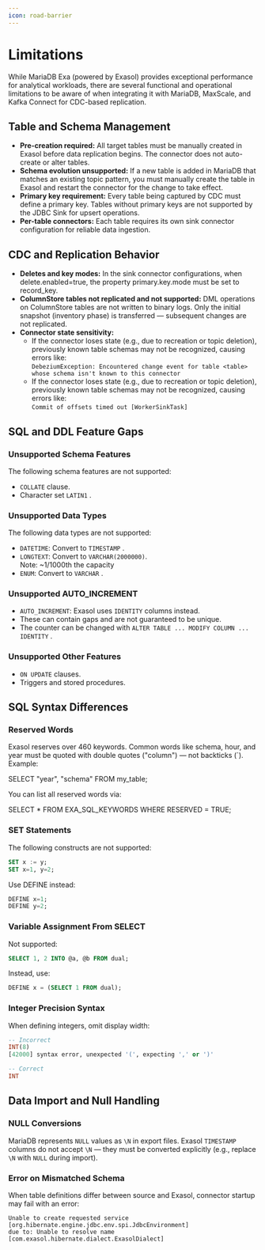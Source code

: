 ```yaml
---
icon: road-barrier
---
```


# Limitations

While MariaDB Exa (powered by Exasol) provides exceptional performance for analytical workloads, there are several functional and operational limitations to be aware of when integrating it with MariaDB, MaxScale, and Kafka Connect for CDC-based replication.

## Table and Schema Management

* **Pre-creation required:** All target tables must be manually created in Exasol before data replication begins. The connector does not auto-create or alter tables.
* **Schema evolution unsupported:** If a new table is added in MariaDB that matches an existing topic pattern, you must manually create the table in Exasol and restart the connector for the change to take effect.
* **Primary key requirement:** Every table being captured by CDC must define a primary key. Tables without primary keys are not supported by the JDBC Sink for upsert operations.
* **Per-table connectors:** Each table requires its own sink connector configuration for reliable data ingestion.

## CDC and Replication Behavior

* **Deletes and key modes:** In the sink connector configurations, when delete.enabled=true, the property primary.key.mode must be set to record\_key.
* **ColumnStore tables not replicated and not supported:** DML operations on ColumnStore tables are not written to binary logs. Only the initial snapshot (inventory phase) is transferred — subsequent changes are not replicated.
* **Connector state sensitivity:**
  * If the connector loses state (e.g., due to recreation or topic deletion), previously known table schemas may not be recognized, causing errors like:\
    `DebeziumException: Encountered change event for table <table> whose schema isn't known to this connector`
  * If the connector loses state (e.g., due to recreation or topic deletion), previously known table schemas may not be recognized, causing errors like:\
    `Commit of offsets timed out [WorkerSinkTask]`

## SQL and DDL Feature Gaps

### Unsupported Schema Features

The following schema features are not supported:

* `COLLATE` clause.
* Character set `LATIN1` .

### Unsupported Data Types

The following data types are not supported:

* `DATETIME`: Convert to `TIMESTAMP` .
* `LONGTEXT`: Convert to `VARCHAR(2000000)`.\
  Note: \~1/1000th the capacity
* `ENUM`: Convert to `VARCHAR` .

### Unsupported AUTO\_INCREMENT

* `AUTO_INCREMENT`: Exasol uses `IDENTITY` columns instead.
* These can contain gaps and are not guaranteed to be unique.
* The counter can be changed with `ALTER TABLE ... MODIFY COLUMN ... IDENTITY` .

### Unsupported Other Features

* `ON UPDATE` clauses.
* Triggers and stored procedures.

## SQL Syntax Differences

### Reserved Words

Exasol reserves over 460 keywords. Common words like schema, hour, and year must be quoted with double quotes ("column") — not backticks (\`). Example:

SELECT "year", "schema" FROM my\_table;

You can list all reserved words via:

SELECT \* FROM EXA\_SQL\_KEYWORDS WHERE RESERVED = TRUE;

### SET Statements

The following constructs are not supported:

```sql
SET x := y;
SET x=1, y=2;
```

Use DEFINE instead:

```sql
DEFINE x=1;
DEFINE y=2;
```

### Variable Assignment From SELECT

Not supported:

```sql
SELECT 1, 2 INTO @a, @b FROM dual;
```

Instead, use:

```sql
DEFINE x = (SELECT 1 FROM dual);
```

### Integer Precision Syntax

When defining integers, omit display width:

```sql
-- Incorrect
INT(8)
[42000] syntax error, unexpected '(', expecting ',' or ')'
```

```sql
-- Correct
INT
```

## Data Import and Null Handling

### NULL Conversions

MariaDB represents `NULL` values as `\N` in export files. Exasol `TIMESTAMP` columns do not accept `\N` — they must be converted explicitly (e.g., replace `\N` with `NULL` during import).

### Error on Mismatched Schema

When table definitions differ between source and Exasol, connector startup may fail with an error:

```
Unable to create requested service [org.hibernate.engine.jdbc.env.spi.JdbcEnvironment]
due to: Unable to resolve name [com.exasol.hibernate.dialect.ExasolDialect]
```
